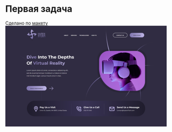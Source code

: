 # Первая задача

Сделано по [макету](https://www.figma.com/file/aXYPJAbtX9pdyDXsyJZDt6/Hydra-Landing-Page-(Community)?type=design&node-id=0-1&mode=design&t=F0KVL2YMDVtDEtTC-0)
![Скриншот](https://github.com/Anna-er/first-task/blob/main/for-readme/image.png)
